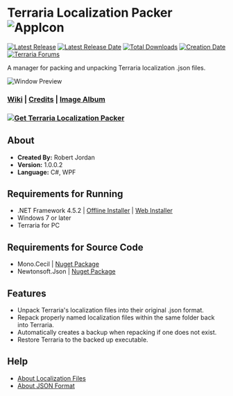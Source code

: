 # Terraria Localization Packer ![AppIcon](https://i.imgur.com/MxXCC9K.png)

[![Latest Release](https://img.shields.io/github/release/trigger-death/TerrariaLocalizationPacker.svg?style=flat&label=version)](https://github.com/trigger-death/TerrariaLocalizationPacker/releases/latest)
[![Latest Release Date](https://img.shields.io/github/release-date-pre/trigger-death/TerrariaLocalizationPacker.svg?style=flat&label=released)](https://github.com/trigger-death/TerrariaLocalizationPacker/releases/latest)
[![Total Downloads](https://img.shields.io/github/downloads/trigger-death/TerrariaLocalizationPacker/total.svg?style=flat)](https://github.com/trigger-death/TerrariaLocalizationPacker/releases)
[![Creation Date](https://img.shields.io/badge/created-september%202017-A642FF.svg?style=flat)](https://github.com/trigger-death/TerrariaLocalizationPacker/commit/8fd52c978be4e4f8bfe32d361d9ae92afb9ef459)
[![Terraria Forums](https://img.shields.io/badge/terraria-forums-28A828.svg?style=flat)](https://forums.terraria.org/index.php?threads/61972/)

A manager for packing and unpacking Terraria localization .json files.

![Window Preview](https://i.imgur.com/6KZJUQi.png)

### [Wiki](https://github.com/trigger-death/TerrariaLocalizationPacker/wiki) | [Credits](https://github.com/trigger-death/TerrariaLocalizationPacker/wiki/Credits) | [Image Album](https://imgur.com/a/sla5H)

### [![Get Terraria Localization Packer](https://i.imgur.com/WYEvC5D.png)](https://github.com/trigger-death/TerrariaLocalizationPacker/releases/latest)

## About

* **Created By:** Robert Jordan
* **Version:** 1.0.0.2
* **Language:** C#, WPF

## Requirements for Running
* .NET Framework 4.5.2 | [Offline Installer](https://www.microsoft.com/en-us/download/details.aspx?id=42642) | [Web Installer](https://www.microsoft.com/en-us/download/details.aspx?id=42643)
* Windows 7 or later
* Terraria for PC

## Requirements for Source Code
* Mono.Cecil | [Nuget Package](https://www.nuget.org/packages/Mono.Cecil/)
* Newtonsoft.Json | [Nuget Package](https://www.nuget.org/packages/Newtonsoft.Json/)

## Features
* Unpack Terraria's localization files into their original .json format.
* Repack properly named localization files within the same folder back into Terraria.
* Automatically creates a backup when repacking if one does not exist.
* Restore Terraria to the backed up executable.

## Help
* [About Localization Files](https://github.com/trigger-death/TerrariaLocalizationPacker/wiki/About-Localization-Files)
* [About JSON Format](https://en.wikipedia.org/wiki/JSON)
